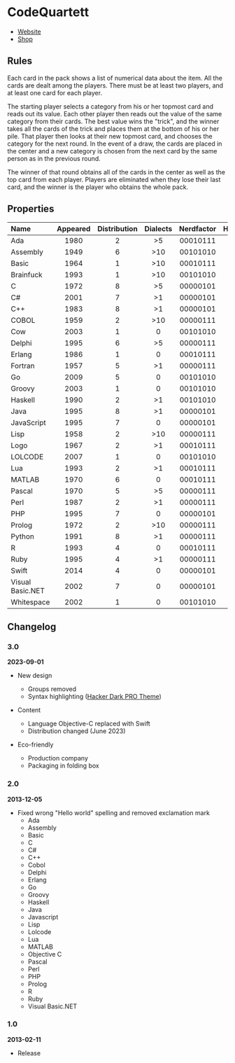 # CodeQuartett

- [Website](https://codequartett.de)
- [Shop](https://suplanus.de/shop/codequartett/)



## Rules

Each card in the pack shows a list of numerical data about the item.
All the cards are dealt among the players.
There must be at least two players, and at least one card for each player.

The starting player selects a category from his or her topmost card and reads out its value.
Each other player then reads out the value of the same category from their cards.
The best value wins the "trick", and the winner takes all the cards of the trick and places them at the bottom of his or her pile.
That player then looks at their new topmost card, and chooses the category for the next round.
In the event of a draw, the cards are placed in the center and a new category is chosen from the next card by the same person as in the previous round.

The winner of that round obtains all of the cards in the center as well as the top card from each player.
Players are eliminated when they lose their last card, and the winner is the player who obtains the whole pack.



## Properties

| Name             | Appeared | Distribution | Dialects | Nerdfactor | HelloWorld.Length |
| :--------------- | :------: | :----------: | :------: | :--------: | :---------------: |
| Ada              |   1980   |      2       |   \>5    |  00010111  |        101        |
| Assembly         |   1949   |      6       |   \>10   |  00101010  |        198        |
| Basic            |   1964   |      1       |   \>10   |  00010111  |        19         |
| Brainfuck        |   1993   |      1       |   \>10   |  00101010  |        218        |
| C                |   1972   |      8       |   \>5    |  00000101  |        82         |
| C#               |   2001   |      7       |   \>1    |  00000101  |        112        |
| C++              |   1983   |      8       |   \>1    |  00000101  |        97         |
| COBOL            |   1959   |      2       |   \>10   |  00000111  |        112        |
| Cow              |   2003   |      1       |    0     |  00101010  |       1539        |
| Delphi           |   1995   |      6       |   \>5    |  00000111  |        58         |
| Erlang           |   1986   |      1       |    0     |  00010111  |        34         |
| Fortran          |   1957   |      5       |   \>1    |  00000111  |        59         |
| Go               |   2009   |      5       |    0     |  00101010  |        81         |
| Groovy           |   2003   |      1       |    0     |  00101010  |        21         |
| Haskell          |   1990   |      2       |   \>1    |  00101010  |        26         |
| Java             |   1995   |      8       |   \>1    |  00000101  |        122        |
| JavaScript       |   1995   |      7       |    0     |  00000101  |        30         |
| Lisp             |   1958   |      2       |   \>10   |  00000111  |        21         |
| Logo             |   1967   |      2       |   \>1    |  00010111  |        19         |
| LOLCODE          |   2007   |      1       |    0     |  00101010  |        51         |
| Lua              |   1993   |      2       |   \>1    |  00010111  |        20         |
| MATLAB           |   1970   |      6       |    0     |  00010111  |        19         |
| Pascal           |   1970   |      5       |   \>5    |  00000111  |        62         |
| Perl             |   1987   |      2       |   \>1    |  00000111  |        20         |
| PHP              |   1995   |      7       |    0     |  00000101  |        28         |
| Prolog           |   1972   |      2       |   \>10   |  00000111  |        33         |
| Python           |   1991   |      8       |   \>1    |  00000111  |        20         |
| R                |   1993   |      4       |    0     |  00010111  |        18         |
| Ruby             |   1995   |      4       |   \>1    |  00000111  |        18         |
| Swift            |   2014   |      4       |    0     |  00000101  |        20         |
| Visual Basic.NET |   2002   |      7       |    0     |  00000101  |        98         |
| Whitespace       |   2002   |      1       |    0     |  00101010  |       1492        |



## Changelog

### 3.0

**2023-09-01**

- New design
  - Groups removed
  - Syntax highlighting ([Hacker Dark PRO Theme](https://github.com/armando10rafael10/theme-hacker-pro))

- Content
  - Language Objective-C replaced with Swift
  - Distribution changed (June 2023)

- Eco-friendly
  - Production company
  - Packaging in folding box



### 2.0

**2013-12-05**

- Fixed wrong "Hello world" spelling and removed exclamation mark
  - Ada
  - Assembly
  - Basic
  - C
  - C#
  - C++
  - Cobol
  - Delphi
  - Erlang
  - Go
  - Groovy
  - Haskell
  - Java
  - Javascript
  - Lisp
  - Lolcode
  - Lua
  - MATLAB
  - Objective C
  - Pascal
  - Perl
  - PHP
  - Prolog
  - R
  - Ruby
  - Visual Basic.NET



### 1.0

**2013-02-11**

- Release

